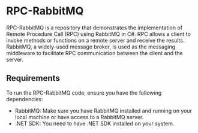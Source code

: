 # RPC-RabbitMQ
RPC-RabbitMQ is a repository that demonstrates the implementation of Remote Procedure Call (RPC) using RabbitMQ in C#. RPC allows a client to invoke methods or functions on a remote server and receive the results. RabbitMQ, a widely-used message broker, is used as the messaging middleware to facilitate RPC communication between the client and the server.

## Requirements
To run the RPC-RabbitMQ code, ensure you have the following dependencies:

- RabbitMQ: Make sure you have RabbitMQ installed and running on your local machine or have access to a RabbitMQ server.
- .NET SDK: You need to have .NET SDK installed on your system.
